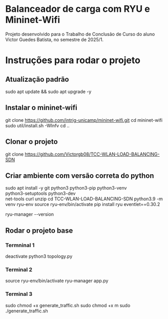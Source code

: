 # Balanceador de carga com RYU e Mininet-Wifi

Projeto desenvolvido para o Trabalho de Conclusão de Curso do aluno Victor Guedes Batista, no semestre de 2025/1.

# Instruções para rodar o projeto
## Atualização padrão
sudo apt update && sudo apt upgrade -y


## Instalar o mininet-wifi
git clone https://github.com/intrig-unicamp/mininet-wifi.git
cd mininet-wifi
sudo util/install.sh -Wlnfv
cd ..

## Clonar o projeto
git clone https://github.com/Victorgb08/TCC-WLAN-LOAD-BALANCING-SDN

## Criar ambiente com versão correta do python
sudo apt install -y git python3 python3-pip python3-venv \
                   python3-setuptools python3-dev \
                   net-tools curl unzip
cd TCC-WLAN-LOAD-BALANCING-SDN
python3.9 -m venv ryu-env
source ryu-env/bin/activate
pip install ryu eventlet==0.30.2

ryu-manager --version

## Rodar o projeto base
### Termninal 1
deactivate
python3 topology.py

### Terminal 2
source ryu-env/bin/activate
ryu-manager app.py

### Terminal 3
sudo chmod +x generate_traffic.sh
sudo chmod +x m
sudo ./generate_traffic.sh